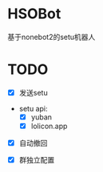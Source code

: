 # HSOBot
基于nonebot2的setu机器人
# TODO
- [X] 发送setu
- setu api:
  - [x] yuban
  - [x] lolicon.app
- [X] 自动撤回
- [x] 群独立配置

